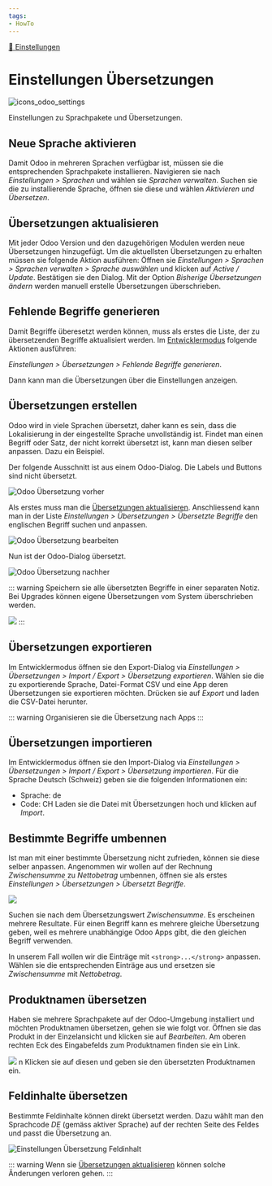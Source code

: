 ```yaml
---
tags:
- HowTo
---
```

[🔗 Einstellungen](Einstellungen.md)
# Einstellungen Übersetzungen
![icons_odoo_settings](assets/icons_odoo_settings.png)

Einstellungen zu Sprachpakete und Übersetzungen.

## Neue Sprache aktivieren

Damit Odoo in mehreren Sprachen verfügbar ist, müssen sie die entsprechenden Sprachpakete installieren. Navigieren sie nach *Einstellungen > Sprachen* und wählen sie *Sprachen verwalten*. Suchen sie die zu installierende Sprache, öffnen sie diese und wählen *Aktivieren und Übersetzen*.

## Übersetzungen aktualisieren

Mit jeder Odoo Version und den dazugehörigen Modulen werden neue Übersetzungen hinzugefügt. Um die aktuellsten Übersetzungen zu erhalten müssen sie folgende Aktion ausführen: Öffnen sie *Einstellungen > Sprachen > Sprachen verwalten > Sprache auswählen* und klicken auf *Active / Update*. Bestätigen sie den Dialog. Mit der Option *Bisherige Übersetzungen ändern* werden manuell erstelle Übersetzungen überschrieben.

## Fehlende Begriffe generieren

Damit Begriffe überesetzt werden können, muss als erstes die Liste, der zu übersetzenden Begriffe aktualisiert werden.  Im [Entwicklermodus](Einstellungen.md#Entwicklermodus%20aktivieren) folgende Aktionen ausführen:

*Einstellungen > Übersetzungen > Fehlende Begriffe generieren*.

Dann kann man die Übersetzungen über die Einstellungen anzeigen.

## Übersetzungen erstellen

Odoo wird in viele Sprachen übersetzt, daher kann es sein, dass die Lokalisierung in der eingestellte Sprache unvollständig ist. Findet man einen Begriff oder Satz, der nicht korrekt übersetzt ist, kann man diesen selber anpassen. Dazu ein Beispiel.

Der folgende Ausschnitt ist aus einem Odoo-Dialog. Die Labels und Buttons sind nicht übersetzt.

![Odoo Übersetzung vorher](assets/Einstellungen%20%C3%9Cbersetzung%20vorher.png)

Als erstes muss man  die [Übersetzungen aktualisieren](Einstellungen%20Übersetzung.md#Übersetzungen%20aktualisieren). Anschliessend kann man in der Liste *Einstellungen > Übersetzungen > Übersetzte Begriffe* den englischen Begriff suchen und anpassen.

![Odoo Übersetzung bearbeiten](assets/Einstellungen%20%C3%9Cbersetzung%20bearbeiten.png)

Nun ist der Odoo-Dialog übersetzt.

![Odoo Übersetzung nachher](assets/Einstellungen%20%C3%9Cbersetzung%20nachher.png)

::: warning
Speichern sie alle übersetzten Begriffe in einer separaten Notiz. Bei Upgrades können eigene Übersetzungen vom System überschrieben werden.

![](assets/Einstellungen%20Übersetungen%20Noitz.png)
:::

## Übersetzungen exportieren

Im Entwicklermodus öffnen sie den Export-Dialog via *Einstellungen > Übersetzungen > Import / Export > Übersetzung exportieren*. Wählen sie die zu exportierende Sprache, Datei-Format CSV und eine App deren Übersetzungen sie exportieren möchten. Drücken sie auf *Export* und laden die CSV-Datei herunter.

::: warning
Organisieren sie die Übersetzung nach Apps
:::

## Übersetzungen importieren

Im Entwicklermodus öffnen sie den Import-Dialog via *Einstellungen > Übersetzungen > Import / Export > Übersetzung importieren*. Für die Sprache Deutsch (Schweiz) geben sie die folgenden Informationen ein:
* Sprache: de
* Code: CH
Laden sie die Datei mit Übersetzungen hoch und klicken auf *Import*.

## Bestimmte Begriffe umbennen

Ist man mit einer bestimmte Übersetzung nicht zufrieden, können sie diese selber anpassen. Angenommen wir wollen auf der Rechnung *Zwischensumme* zu *Nettobetrag* umbennen, öffnen sie als erstes *Einstellungen > Übersetzungen > Übersetzt Begriffe*.

![](assets/Einstellungen%20%C3%9Cbersetzungen%20Begriff%20Zwischensumme.png)

Suchen sie nach dem Übersetzungswert *Zwischensumme*. Es erscheinen mehrere Resultate. Für einen Begriff kann es mehrere gleiche Übersetzung geben, weil es mehrere unabhängige Odoo Apps gibt, die den gleichen Begriff verwenden.

In unserem Fall wollen wir die Einträge mit `<strong>...</strong>` anpassen. Wählen sie die entsprechenden Einträge aus und ersetzen sie *Zwischensumme* mit *Nettobetrag*.

## Produktnamen übersetzen

Haben sie mehrere Sprachpakete auf der Odoo-Umgebung installiert und möchten Produktnamen übersetzen, gehen sie wie folgt vor. Öffnen sie das Produkt in der Einzelansicht und klicken sie auf *Bearbeiten*. Am oberen rechten Eck des Eingabefelds zum Produktnamen finden sie ein Link.

![](assets/Einstellungen%20%C3%9Cbersetung%20Produktnamen%20%C3%BCbersetzen.png)
n
Klicken sie auf diesen und geben sie den übersetzten Produktnamen ein.

## Feldinhalte übersetzen

Bestimmte Feldinhalte können direkt übersetzt werden. Dazu wählt man den Sprachcode *DE* (gemäss aktiver Sprache) auf der rechten Seite des Feldes und passt die Übersetzung an.

![Einstellungen Übersetzung Feldinhalt](assets/Einstellungen%20Übersetzung%20Feldinhalt.gif)

::: warning
Wenn sie [Übersetzungen aktualisieren](#Übersetzungen%20aktualisieren) können solche Änderungen verloren gehen.
:::